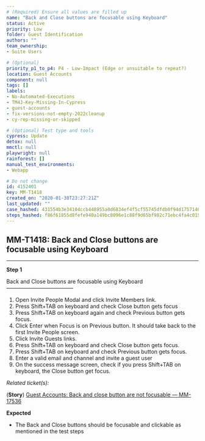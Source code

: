 ```yaml
---
# (Required) Ensure all values are filled up
name: "Back and Close buttons are focusable using Keyboard"
status: Active
priority: Low
folder: Guest Identification
authors: ""
team_ownership: 
- Suite Users

# (Optional)
priority_p1_to_p4: P4 - Low-Impact (Edge or unsuitable to repeat?)
location: Guest Accounts
component: null
tags: []
labels: 
- No-Automated-Executions
- TM4J-Key-Missing-In-Cypress
- guest-accounts
- fix-versions-not-empty-2022cleanup
- cy-rep-missing-or-skipped

# (Optional) Test type and tools
cypress: Update
detox: null
mmctl: null
playwright: null
rainforest: []
manual_test_environments: 
- Webapp

# Do not change
id: 4152401
key: MM-T1418
created_on: "2020-01-30T23:27:21Z"
last_updated: ""
case_hashed: 431554b3e34104ccb448955a0d6834ef4f5cf55745dfdb0f94d1757140b55f86c65ad2148275018d38d7db066da0cde9
steps_hashed: f86f61855d8fefe940a149bc8096e1c88f9d65bf982c71ebc4fa4c0155d9cb5271537092e97a0f5193cb76d590657100
---
```


<!-- (Auto-generated) Based on frontmatter's "key" and "name" -->

## MM-T1418: Back and Close buttons are focusable using Keyboard

---

**Step 1**

Back and Close buttons are focusable using Keyboard\
–––––––––––––––––––––––––

1. Open Invite People Modal and click Invite Members link.
2. Press Shift+TAB on keyboard and check Close button gets focus
3. Press Shift+TAB on keyboard again and check Previous button gets focus.
4. Click Enter when Focus is on Previous button. It should take back to the first Invite People screen.
5. Click Invite Guests links.
6. Press Shift+TAB on keyboard and check Close button gets focus.
7. Press Shift+TAB on keyboard and check Previous button gets focus.
8. Enter a valid email and channel and invite a guest user
9. On the success message screen, check if you press Shift+TAB on keyboard, the Close button get focus.

_Related ticket(s):_

(**Story**) [Guest Accounts: Back and close button are not focusable — MM-17536](https://mattermost.atlassian.net/browse/MM-17536)

**Expected**

- The Back and Close buttons should be focusable and clickable as mentioned in the test steps
